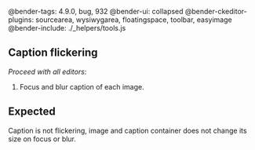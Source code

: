 @bender-tags: 4.9.0, bug, 932
@bender-ui: collapsed
@bender-ckeditor-plugins: sourcearea, wysiwygarea, floatingspace, toolbar, easyimage
@bender-include: ./_helpers/tools.js

## Caption flickering

_Proceed with all editors_:

1. Focus and blur caption of each image.

## Expected

Caption is not flickering, image and caption container does not change its size on focus or blur.
